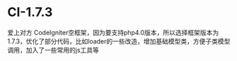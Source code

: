 # CI-1.7.3
爱上对方
CodeIgniter空框架，因为要支持php4.0版本，所以选择框架版本为1.7.3，优化了部分代码，比如loader的一些改造，增加基础模型类，方便子类模型调用，加入了一些常用的js工具等
